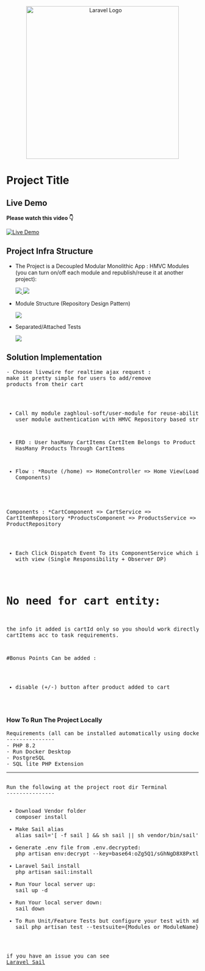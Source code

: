 <p align="center"><a href="https://laravel.com" target="_blank"><img src="https://raw.githubusercontent.com/laravel/art/master/logo-lockup/5%20SVG/2%20CMYK/1%20Full%20Color/laravel-logolockup-cmyk-red.svg" width="400" alt="Laravel Logo"></a></p>

<h1>Project Title</h1>

<h2>Live Demo</h2>
<strong>Please watch this video 👇</strong>

[![Live Demo](https://img.youtube.com/vi/npRcg5_fPrw/0.jpg)](https://youtu.be/npRcg5_fPrw)

<h2>Project Infra Structure</h2>
<ul>
<li> The Project is a Decoupled Modular Monolithic App :
    HMVC Modules (you can turn on/off each module and republish/reuse it at another project):
<p>
<a target="_blank" href="https://drive.google.com/uc?export=view&id=1MDMrOSK9iAtsJq14os09uDVRsMbFd9M_">
<img src="https://drive.google.com/uc?export=view&id=1MDMrOSK9iAtsJq14os09uDVRsMbFd9M_">
</a>

<a target="_blank" href="https://drive.google.com/uc?export=view&id=1ipSpAv9TUY8XwXdJwyipu2uMy0C27xXM">
<img src="https://drive.google.com/uc?export=view&id=1ipSpAv9TUY8XwXdJwyipu2uMy0C27xXM">
</a>
</p>

<li> Module Structure (Repository Design Pattern)
<p>
<a target="_blank" href="https://drive.google.com/uc?export=view&id=1snsMfaRDm6hW-uOmEus4e6ZVi35rBlqO">
<img src="https://drive.google.com/uc?export=view&id=1_CTRCCiZ0X4nG06_xTv48y6MH5vBb1gx">
</a>
</p>

<li> Separated/Attached Tests
<p>
<a target="_blank" href="https://drive.google.com/uc?export=view&id=11hd7ACMLYU9WcTXBD5Eo_7mOBdM20I6M">
<img src="https://drive.google.com/uc?export=view&id=11hd7ACMLYU9WcTXBD5Eo_7mOBdM20I6M">
</a>
</p>
</ul>


<h2>Solution Implementation</h2>
<pre>
- Choose livewire for realtime ajax request : 
make it pretty simple for users to add/remove
products from their cart

- Call my module zaghloul-soft/user-module for reuse-ability
of user module authentication with HMVC Repository
based structure

- ERD :
User hasMany CartItems
CartItem Belongs to Product
User HasMany Products Through CartItems

- Flow :
*Route (/home) => HomeController => Home View(Load Components)

Components :
*CartComponent => CartService => CartItemRepository
*ProductsComponent => ProductsService => ProductRepository

- Each Click Dispatch Event To its ComponentService which
interact with view (Single Responsibility + Observer DP)

# No need for cart entity:
the info it added is cartId only
so you should work directly with
cartItems acc to task requirements.

#Bonus Points Can be added : 
- disable (+/-) button after product added to cart
</pre>

<h3>How To Run The Project Locally</h3>
<pre>
Requirements (all can be installed automatically using docker desktop):
---------------
- PHP 8.2
- Run Docker Desktop
- PostgreSQL
- SQL lite PHP Extension
<hr>
Run the following at the project root dir Terminal
---------------
<ul>
<li>Download Vendor folder
composer install

<li>Make Sail alias
alias sail='[ -f sail ] && sh sail || sh vendor/bin/sail'

<li>Generate .env file from .env.decrypted:
php artisan env:decrypt --key=base64:oZg5Q1/sGhNgD8X8PxtlQT9CJxT/t9qW4TsDcDIA6nU=

<li>Laravel Sail install
php artisan sail:install

<li>Run Your local server up:
sail up -d

<li>Run Your local server down:
sail down

<li>To Run Unit/Feature Tests but configure your test with xdebug
sail php artisan test --testsuite={Modules or ModuleName}
</ul>

if you have an issue you can see <a href="https://laravel.com/docs/10.x/sail">Laravel Sail</a>
</pre>

